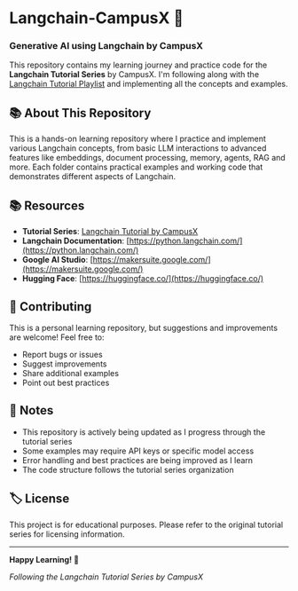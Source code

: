 # Langchain-CampusX 🚀
### Generative AI using Langchain by CampusX

This repository contains my learning journey and practice code for the **Langchain Tutorial Series** by CampusX. I'm following along with the [Langchain Tutorial Playlist](https://www.youtube.com/watch?v=pSVk-5WemQ0&list=PLKnIA16_RmvaTbihpo4MtzVm4XOQa0ER0) and implementing all the concepts and examples.

## 📚 About This Repository

This is a hands-on learning repository where I practice and implement various Langchain concepts, from basic LLM interactions to advanced features like embeddings, document processing, memory, agents, RAG and more. Each folder contains practical examples and working code that demonstrates different aspects of Langchain.


## 📚 Resources

- **Tutorial Series**: [Langchain Tutorial by CampusX](https://www.youtube.com/watch?v=pSVk-5WemQ0&list=PLKnIA16_RmvaTbihpo4MtzVm4XOQa0ER0)
- **Langchain Documentation**: [https://python.langchain.com/](https://python.langchain.com/)
- **Google AI Studio**: [https://makersuite.google.com/](https://makersuite.google.com/)
- **Hugging Face**: [https://huggingface.co/](https://huggingface.co/)

## 🤝 Contributing

This is a personal learning repository, but suggestions and improvements are welcome! Feel free to:
- Report bugs or issues
- Suggest improvements
- Share additional examples
- Point out best practices

## 📝 Notes

- This repository is actively being updated as I progress through the tutorial series
- Some examples may require API keys or specific model access
- Error handling and best practices are being improved as I learn
- The code structure follows the tutorial series organization

## 🏷️ License

This project is for educational purposes. Please refer to the original tutorial series for licensing information.

---

**Happy Learning! 🎉**

*Following the Langchain Tutorial Series by CampusX* 